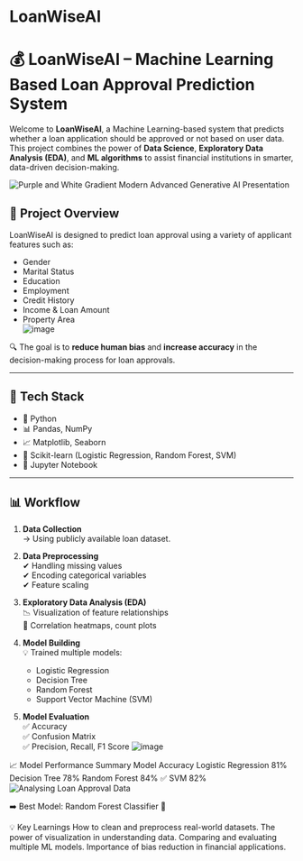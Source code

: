 # LoanWiseAI
# 💰 LoanWiseAI – Machine Learning Based Loan Approval Prediction System

Welcome to **LoanWiseAI**, a Machine Learning-based system that predicts whether a loan application should be approved or not based on user data. This project combines the power of **Data Science**, **Exploratory Data Analysis (EDA)**, and **ML algorithms** to assist financial institutions in smarter, data-driven decision-making.

![Purple and White Gradient Modern Advanced Generative AI Presentation](https://github.com/user-attachments/assets/d5fc0034-f52d-4ac2-a3ad-c506445724c8)


## 🚀 Project Overview

LoanWiseAI is designed to predict loan approval using a variety of applicant features such as:
- Gender
- Marital Status
- Education
- Employment
- Credit History
- Income & Loan Amount
- Property Area  
![image](https://github.com/user-attachments/assets/eb44ba24-b27c-4c76-97ab-b8660522dd7e)


🔍 The goal is to **reduce human bias** and **increase accuracy** in the decision-making process for loan approvals.

---

## 🧰 Tech Stack

- 🐍 Python
- 📊 Pandas, NumPy
- 📈 Matplotlib, Seaborn
- 🤖 Scikit-learn (Logistic Regression, Random Forest, SVM)
- 🧠 Jupyter Notebook

---

## 📊 Workflow

1. **Data Collection**  
   → Using publicly available loan dataset.

2. **Data Preprocessing**  
   ✔ Handling missing values  
   ✔ Encoding categorical variables  
   ✔ Feature scaling

3. **Exploratory Data Analysis (EDA)**  
   📉 Visualization of feature relationships  
   📌 Correlation heatmaps, count plots

4. **Model Building**  
   💡 Trained multiple models:  
   - Logistic Regression  
   - Decision Tree  
   - Random Forest  
   - Support Vector Machine (SVM)

5. **Model Evaluation**  
   ✅ Accuracy  
   ✅ Confusion Matrix  
   ✅ Precision, Recall, F1 Score
![image](https://github.com/user-attachments/assets/1b0f0a35-eff7-45c9-b41b-5de1e2b7fdda)


📈 Model Performance Summary
Model	Accuracy
Logistic Regression	81%
Decision Tree	78%
Random Forest	84% ✅
SVM	82%
![Analysing Loan Approval Data](https://github.com/user-attachments/assets/d32c643c-f900-4edc-9fd0-4d7b3c1b449f)


➡️ Best Model: Random Forest Classifier 🎯

💡 Key Learnings
How to clean and preprocess real-world datasets.
The power of visualization in understanding data.
Comparing and evaluating multiple ML models.
Importance of bias reduction in financial applications.


